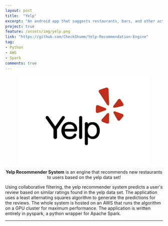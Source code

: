 ```yaml
---
layout: post
title:  "Yelp"
excerpt: "An android app that suggests restaurants, bars, and other activities to help you decide what to do!"
project: true
feature: /assets/img/yelp.png
link: "https://github.com/CheckShumm/Yelp-Recommendation-Engine"
tag:
- Python
- AWS
- Spark
comments: true
---
```


<figure >
   <img src="/assets/img/yelp.png">
</figure>
    
<center><b>Yelp Recommender System</b> is an engine that recommends new restaurants to users based on the yelp data set!</center>
     
Using collaborative filtering, the yelp recommender system predicts a user's review based on similar ratings found in the yelp data set.
The application uses a least alternating squares algorithm to generate the predictions for the reviews.
The whole system is hosted on an AWS that runs the algorithm on a GPU cluster for maximum performance. 
The application is written entirely in pyspark, a python wrapper for Apache Spark.

---

    
